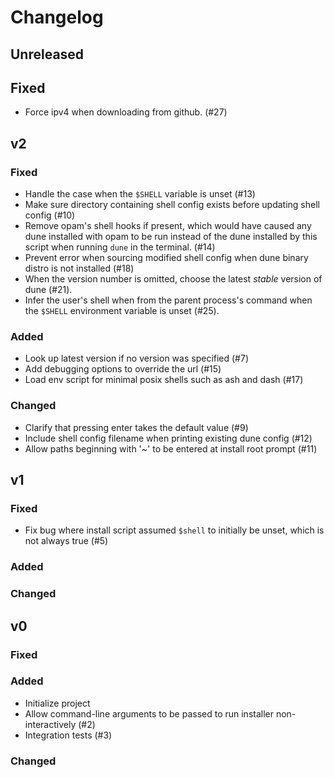 # Changelog

## Unreleased

## Fixed

- Force ipv4 when downloading from github. (#27)

## v2

### Fixed

- Handle the case when the `$SHELL` variable is unset (#13)
- Make sure directory containing shell config exists before updating shell
  config (#10)
- Remove opam's shell hooks if present, which would have caused any dune
  installed with opam to be run instead of the dune installed by this script
  when running `dune` in the terminal. (#14)
- Prevent error when sourcing modified shell config when dune binary distro is
  not installed (#18)
- When the version number is omitted, choose the latest _stable_ version of
  dune (#21).
- Infer the user's shell when from the parent process's command when the
  `$SHELL` environment variable is unset (#25).

### Added

- Look up latest version if no version was specified (#7)
- Add debugging options to override the url (#15)
- Load env script for minimal posix shells such as ash and dash (#17)

### Changed

- Clarify that pressing enter takes the default value (#9)
- Include shell config filename when printing existing dune config (#12)
- Allow paths beginning with '~' to be entered at install root prompt (#11)

## v1

### Fixed

- Fix bug where install script assumed `$shell` to initially be unset, which is
  not always true (#5)

### Added

### Changed

## v0

### Fixed

### Added

- Initialize project
- Allow command-line arguments to be passed to run installer non-interactively (#2)
- Integration tests (#3)

### Changed

